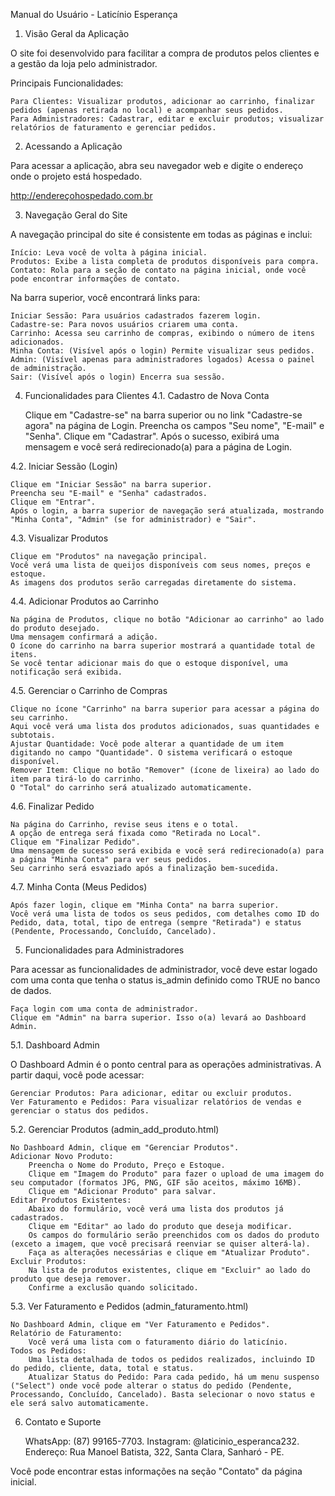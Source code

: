 Manual do Usuário - Laticínio Esperança

1. Visão Geral da Aplicação

O site foi desenvolvido para facilitar a compra de produtos pelos clientes e a gestão da loja pelo administrador.

Principais Funcionalidades:

    Para Clientes: Visualizar produtos, adicionar ao carrinho, finalizar pedidos (apenas retirada no local) e acompanhar seus pedidos.
    Para Administradores: Cadastrar, editar e excluir produtos; visualizar relatórios de faturamento e gerenciar pedidos.

2. Acessando a Aplicação

Para acessar a aplicação, abra seu navegador web e digite o endereço onde o projeto está hospedado.

http://endereçohospedado.com.br

3. Navegação Geral do Site

A navegação principal do site é consistente em todas as páginas e inclui:

    Início: Leva você de volta à página inicial.
    Produtos: Exibe a lista completa de produtos disponíveis para compra.
    Contato: Rola para a seção de contato na página inicial, onde você pode encontrar informações de contato.

Na barra superior, você encontrará links para:

    Iniciar Sessão: Para usuários cadastrados fazerem login.
    Cadastre-se: Para novos usuários criarem uma conta.
    Carrinho: Acessa seu carrinho de compras, exibindo o número de itens adicionados.
    Minha Conta: (Visível após o login) Permite visualizar seus pedidos.
    Admin: (Visível apenas para administradores logados) Acessa o painel de administração.
    Sair: (Visível após o login) Encerra sua sessão.

4. Funcionalidades para Clientes
4.1. Cadastro de Nova Conta

    Clique em "Cadastre-se" na barra superior ou no link "Cadastre-se agora" na página de Login.
    Preencha os campos "Seu nome", "E-mail" e "Senha".
    Clique em "Cadastrar".
    Após o sucesso, exibirá uma mensagem e você será redirecionado(a) para a página de Login.

4.2. Iniciar Sessão (Login)

    Clique em "Iniciar Sessão" na barra superior.
    Preencha seu "E-mail" e "Senha" cadastrados.
    Clique em "Entrar".
    Após o login, a barra superior de navegação será atualizada, mostrando "Minha Conta", "Admin" (se for administrador) e "Sair".

4.3. Visualizar Produtos

    Clique em "Produtos" na navegação principal.
    Você verá uma lista de queijos disponíveis com seus nomes, preços e estoque.
    As imagens dos produtos serão carregadas diretamente do sistema.

4.4. Adicionar Produtos ao Carrinho

    Na página de Produtos, clique no botão "Adicionar ao carrinho" ao lado do produto desejado.
    Uma mensagem confirmará a adição.
    O ícone do carrinho na barra superior mostrará a quantidade total de itens.
    Se você tentar adicionar mais do que o estoque disponível, uma notificação será exibida.

4.5. Gerenciar o Carrinho de Compras

    Clique no ícone "Carrinho" na barra superior para acessar a página do seu carrinho.
    Aqui você verá uma lista dos produtos adicionados, suas quantidades e subtotais.
    Ajustar Quantidade: Você pode alterar a quantidade de um item digitando no campo "Quantidade". O sistema verificará o estoque disponível.
    Remover Item: Clique no botão "Remover" (ícone de lixeira) ao lado do item para tirá-lo do carrinho.
    O "Total" do carrinho será atualizado automaticamente.

4.6. Finalizar Pedido

    Na página do Carrinho, revise seus itens e o total.
    A opção de entrega será fixada como "Retirada no Local".
    Clique em "Finalizar Pedido".
    Uma mensagem de sucesso será exibida e você será redirecionado(a) para a página "Minha Conta" para ver seus pedidos.
    Seu carrinho será esvaziado após a finalização bem-sucedida.

4.7. Minha Conta (Meus Pedidos)

    Após fazer login, clique em "Minha Conta" na barra superior.
    Você verá uma lista de todos os seus pedidos, com detalhes como ID do Pedido, data, total, tipo de entrega (sempre "Retirada") e status (Pendente, Processando, Concluído, Cancelado).

5. Funcionalidades para Administradores

Para acessar as funcionalidades de administrador, você deve estar logado com uma conta que tenha o status is_admin definido como TRUE no banco de dados.

    Faça login com uma conta de administrador.
    Clique em "Admin" na barra superior. Isso o(a) levará ao Dashboard Admin.

5.1. Dashboard Admin

O Dashboard Admin é o ponto central para as operações administrativas. A partir daqui, você pode acessar:

    Gerenciar Produtos: Para adicionar, editar ou excluir produtos.
    Ver Faturamento e Pedidos: Para visualizar relatórios de vendas e gerenciar o status dos pedidos.

5.2. Gerenciar Produtos (admin_add_produto.html)

    No Dashboard Admin, clique em "Gerenciar Produtos".
    Adicionar Novo Produto:
        Preencha o Nome do Produto, Preço e Estoque.
        Clique em "Imagem do Produto" para fazer o upload de uma imagem do seu computador (formatos JPG, PNG, GIF são aceitos, máximo 16MB).
        Clique em "Adicionar Produto" para salvar.
    Editar Produtos Existentes:
        Abaixo do formulário, você verá uma lista dos produtos já cadastrados.
        Clique em "Editar" ao lado do produto que deseja modificar.
        Os campos do formulário serão preenchidos com os dados do produto (exceto a imagem, que você precisará reenviar se quiser alterá-la).
        Faça as alterações necessárias e clique em "Atualizar Produto".
    Excluir Produtos:
        Na lista de produtos existentes, clique em "Excluir" ao lado do produto que deseja remover.
        Confirme a exclusão quando solicitado.

5.3. Ver Faturamento e Pedidos (admin_faturamento.html)

    No Dashboard Admin, clique em "Ver Faturamento e Pedidos".
    Relatório de Faturamento:
        Você verá uma lista com o faturamento diário do laticínio.
    Todos os Pedidos:
        Uma lista detalhada de todos os pedidos realizados, incluindo ID do pedido, cliente, data, total e status.
        Atualizar Status do Pedido: Para cada pedido, há um menu suspenso ("Select") onde você pode alterar o status do pedido (Pendente, Processando, Concluído, Cancelado). Basta selecionar o novo status e ele será salvo automaticamente.

6. Contato e Suporte

    WhatsApp: (87) 99165-7703.
    Instagram: @laticinio_esperanca232.
    Endereço: Rua Manoel Batista, 322, Santa Clara, Sanharó - PE.

Você pode encontrar estas informações na seção "Contato" da página inicial.
